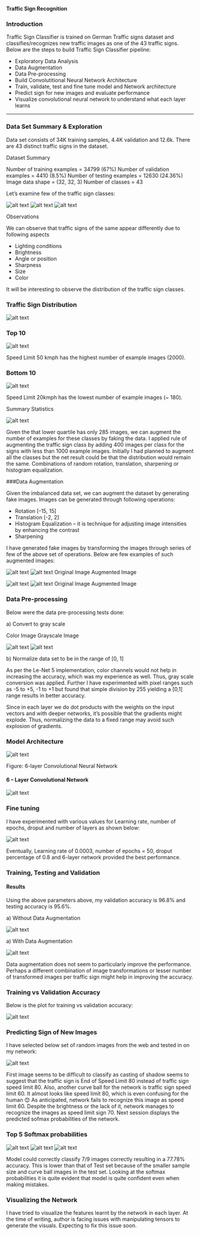 **Traffic Sign Recognition** 

### Introduction

Traffic Sign Classifier is trained on German Traffic signs dataset and classifies/recognizes new traffic images as one of the 43 traffic signs. Below are the steps to build Traffic Sign Classifier pipeline:

*	Exploratory Data Analysis
*	Data Augmentation
*	Data Pre-processing
*	Build Convolutitional Neural Network Architecture
*	Train, validate, test and fine tune model and Network architecture
*	Predict sign for new images and evaluate performance
*	Visualize convolutional neural network to understand what each layer learns

[//]: # (Image References)

[image1]: ./examples/TrafficSign1.jpg "Visualization"
[image2]: ./examples/TrafficSign2.jpg "Grayscaling"
[image3]: ./examples/TrafficSign3.jpg.png "Random Noise"
[image4]: ./examples/TrafficSign4.jpg "Traffic Sign 1"
[image5]: ./examples/TrafficSign5.jpg "Traffic Sign 2"
[image6]: ./examples/TrafficSign6.jpg "Traffic Sign 3"
[image7]: ./examples/TrafficSign7.jpg "Traffic Sign 4"
[image8]: ./examples/TrafficSign8.jpg "Traffic Sign 5"
[image9]: ./examples/TrafficSign9.jpg "Visualization"
[image10]: ./examples/TrafficSign10.jpg "Visualization"
[image11]: ./examples/TrafficSign11.jpg "Visualization"
[image12]: ./examples/TrafficSign12.jpg "Grayscaling"
[image13]: ./examples/TrafficSign13.jpg "Random Noise"
[image14]: ./examples/TrafficSign14.jpg "Traffic Sign 1"
[image15]: ./examples/TrafficSign15.jpg "Traffic Sign 2"
[image16]: ./examples/TrafficSign16.JPG "Traffic Sign 3"
[image17]: ./examples/TrafficSign17.jpg "Traffic Sign 4"
[image18]: ./examples/TrafficSign18.jpg "Traffic Sign 5"
[image19]: ./examples/TrafficSign19.jpg "Traffic Sign 5"
[image20]: ./examples/TrafficSign20.jpg "Traffic Sign 5"
[image21]: ./examples/TrafficSign21.jpg "Traffic Sign 5"
[image22]: ./examples/TrafficSign22.jpg "Traffic Sign 5"
[image23]: ./examples/TrafficSign23.jpg "Traffic Sign 5"
[image24]: ./examples/TrafficSign24.jpg "Traffic Sign 5"


---
### Data Set Summary & Exploration

Data set consists of 34K training samples, 4.4K validation and 12.6k. There are 43 distinct traffic signs in the dataset. 

Dataset Summary

Number of training examples      = 34799 (67%)
Number of validation examples    = 4410  (8.5%)
Number of testing examples       = 12630 (24.36%)
Image data shape = (32, 32, 3)
Number of classes = 43

Let’s examine few of the traffic sign classes:

![alt text][image1]
![alt text][image2]
![alt text][image3]

Observations

We can observe that traffic signs of the same appear differently due to following aspects
*	Lighting conditions
*	Brightness
*	Angle or position
*	Sharpness
*	Size
*	Color

It will be interesting to observe the distribution of the traffic sign classes.

### Traffic Sign Distribution

![alt text][image4]

### Top 10

![alt text][image5]

Speed Limit 50 kmph has the highest number of example images (2000).

### Bottom 10

![alt text][image6]

Speed Limit 20kmph has the lowest number of example images (~ 180).

Summary Statistics

![alt text][image7]

Given the that lower quartile has only 285 images, we can augment the number of examples for these classes by faking the data. I applied rule of augmenting the traffic sign class by adding 400 images per class for the signs with less than 1000 example images. Initially I had planned to augment all the classes but the net result could be that the distribution would remain the same. Combinations of random rotation, translation, 
sharpening or histogram equalization.

###Data Augmentation

Given the imbalanced data set, we can augment the dataset by generating fake images. Images can be generated through following operations:
*	Rotation [-15, 15]
*	Translation [-2, 2]
*	Histogram Equalization – it is technique for adjusting image intensities by enhancing the contrast
*	Sharpening

I have generated fake images by transforming the images through series of few of the above set of operations. Below are few examples of such augmented images:


![alt text][image8] ![alt text][image9]
Original Image       Augmented Image

![alt text][image10] ![alt text][image11]
Original Image       Augmented Image

### Data Pre-processing

Below were the data pre-processing tests done:

a)  Convert to gray scale

 Color Image         Grayscale Image

![alt text][image12] ![alt text][image13]


b) Normalize data set to be in the range of [0, 1]

As per the Le-Net 5 implementation, color channels would not help in increasing the accuracy, which was my experience as well. Thus, 
gray scale conversion was applied. Further I have experimented with pixel ranges such as -5 to +5, -1 to +1 but found that 
simple division by 255 yielding a [0,1] range results in better accuracy. 

Since in each layer we do dot products with the weights on the input vectors and with deeper networks, it’s possible that the gradients 
might explode. Thus, normalizing the data to a fixed range may avoid such explosion of gradients.


### Model Architecture


![alt text][image14] 

Figure: 6-layer Convolutional Neural Network

#### 6 – Layer Convolutional Network

![alt text][image15] 

### Fine tuning

I have experimented with various values for Learning rate, number of epochs, droput and number of layers as shown below:

![alt text][image16] 

Eventually, Learning rate of 0.0003, number of epochs = 50, droput percentage of 0.8 and 6-layer network provided the best performance. 


### Training, Testing and Validation

#### Results

Using the above parameters above, my validation accuracy is 96.8% and testing accuracy is 95.6%.

a) Without Data Augmentation

![alt text][image17] 

a) With Data Augmentation

![alt text][image18]

Data augmentation does not seem to particularly improve the performance. Perhaps a different combination of image transformations or lesser 
number of transformed images per traffic sign might help in improving the accuracy.

### Training vs Validation Accuracy

Below is the plot for training vs validation accuracy:

![alt text][image19]

### Predicting Sign of New Images

I have selected below set of random images from the web and tested in on my network:

![alt text][image20]

First image seems to be difficult to classify as casting of shadow seems to suggest that the traffic sign is End of Speed Limit 80 
instead of traffic sign speed limit 80. Also, another curve ball for the network is traffic sign speed limit 60. It almost looks 
like speed limit 80, which is even confusing for the human 😊 As anticipated, network fails to recognize this image as speed limit 60. 
Despite the brightness or the lack of it, network manages to recognize the images as speed limit sign 70. Next session displays the 
predicted sofmax probabilities of the network.

### Top 5 Softmax probabilities

![alt text][image21]
![alt text][image22]
![alt text][image23]

Model could correctly classify 7/9 images correctly resulting in a 77.78% accuracy. This is lower than that of Test set because of 
the smaller sample size and curve ball images in the test set. Looking at the softmax probabilities it is quite evident that model 
is quite confident even when making mistakes.

### Visualizing the Network

I have tried to visualize the features learnt by the network in each layer. At the time of writing, author is facing issues with 
manipulating tensors to generate the visuals. Expecting to fix this issue soon.

